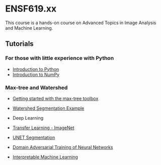 # ENSF619.xx

This course is a hands-on course on Advanced Topics in Image Analysis and Machine Learning.

## Tutorials

### For those with little experience with Python
  
- [Introduction to Python](JNotebooks/tutorial01-python.ipynb)
- [Introduction to NumPy](JNotebooks/tutorial02-numpy.ipynb)

### Max-tree and Watershed
- [Getting started with the max-tree toolbox](JNotebooks/siamxt_getting_started.ipynb)
- [Watershed Segmentation Example](watershed_segmentation.ipynb)

- Deep Learning

- [Transfer Learning - ImageNet](JNotebooks/transfer_learning_imagenet.ipynb)

- [UNET Segmentation](SLURM-Unet-Segmentation)

- [Domain Adversarial Training of Neural Networks](JNotebooks/domain-adversarial-network-mnist-mnistm.ipynb)

- [Interpretable Machine Learning](JNotebooks/interpretable_ML_magnetic_field_scanner_vendor_classification.ipynb)